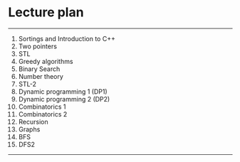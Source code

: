 # Lecture plan

---
   1. Sortings and Introduction to C++
   2. Two pointers
   3. STL
   4. Greedy algorithms
   5. Binary Search
   6. Number theory
   7. STL-2
   8. Dynamic programming 1 (DP1)
   9. Dynamic programming 2 (DP2)
   10. Combinatorics 1
   11. Combinatorics 2
   12. Recursion
   13. Graphs
   14. BFS
   15. DFS2

---